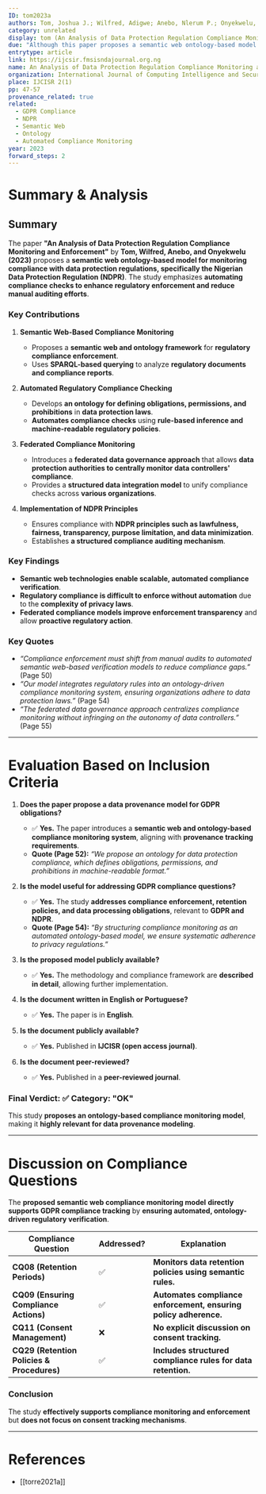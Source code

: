 ```yaml
---
ID: tom2023a
authors: Tom, Joshua J.; Wilfred, Adigwe; Anebo, Nlerum P.; Onyekwelu, Bukola A.
category: unrelated
display: tom (An Analysis of Data Protection Regulation Compliance Monitoring and Enforcement)
due: "Although this paper proposes a semantic web ontology-based model for compliance monitoring, making it relevant for data provenance modeling, it is focused on the Nigeria \rData Protection Regulation (NDPR), which increase the efforts to compare with different approaches."
entrytype: article
link: https://ijcsir.fmsisndajournal.org.ng
name: An Analysis of Data Protection Regulation Compliance Monitoring and Enforcement
organization: International Journal of Computing Intelligence and Security Research (IJCISR)
place: IJCISR 2(1)
pp: 47-57
provenance_related: true
related:
  - GDPR Compliance
  - NDPR
  - Semantic Web
  - Ontology
  - Automated Compliance Monitoring
year: 2023
forward_steps: 2
---
```


# **Summary & Analysis**

## **Summary**

The paper **"An Analysis of Data Protection Regulation Compliance Monitoring and Enforcement"** by **Tom, Wilfred, Anebo, and Onyekwelu (2023)** proposes a **semantic web ontology-based model for monitoring compliance with data protection regulations, specifically the Nigerian Data Protection Regulation (NDPR)**. The study emphasizes **automating compliance checks to enhance regulatory enforcement and reduce manual auditing efforts**.

### **Key Contributions**

1. **Semantic Web-Based Compliance Monitoring**
    
    - Proposes a **semantic web and ontology framework** for **regulatory compliance enforcement**.
    - Uses **SPARQL-based querying** to analyze **regulatory documents and compliance reports**.
2. **Automated Regulatory Compliance Checking**
    
    - Develops **an ontology for defining obligations, permissions, and prohibitions** in **data protection laws**.
    - **Automates compliance checks** using **rule-based inference and machine-readable regulatory policies**.
3. **Federated Compliance Monitoring**
    
    - Introduces a **federated data governance approach** that allows **data protection authorities to centrally monitor data controllers' compliance**.
    - Provides a **structured data integration model** to unify compliance checks across **various organizations**.
4. **Implementation of NDPR Principles**
    
    - Ensures compliance with **NDPR principles such as lawfulness, fairness, transparency, purpose limitation, and data minimization**.
    - Establishes **a structured compliance auditing mechanism**.

### **Key Findings**

- **Semantic web technologies enable scalable, automated compliance verification**.
- **Regulatory compliance is difficult to enforce without automation** due to the **complexity of privacy laws**.
- **Federated compliance models improve enforcement transparency** and allow **proactive regulatory action**.

### **Key Quotes**

- _“Compliance enforcement must shift from manual audits to automated semantic web-based verification models to reduce compliance gaps.”_ (Page 50)
- _“Our model integrates regulatory rules into an ontology-driven compliance monitoring system, ensuring organizations adhere to data protection laws.”_ (Page 54)
- _“The federated data governance approach centralizes compliance monitoring without infringing on the autonomy of data controllers.”_ (Page 55)

---

# **Evaluation Based on Inclusion Criteria**

1. **Does the paper propose a data provenance model for GDPR obligations?**
    
    - ✅ **Yes.** The paper introduces a **semantic web and ontology-based compliance monitoring system**, aligning with **provenance tracking requirements**.
    - **Quote (Page 52):** _“We propose an ontology for data protection compliance, which defines obligations, permissions, and prohibitions in machine-readable format.”_
2. **Is the model useful for addressing GDPR compliance questions?**
    
    - ✅ **Yes.** The study **addresses compliance enforcement, retention policies, and data processing obligations**, relevant to **GDPR and NDPR**.
    - **Quote (Page 54):** _“By structuring compliance monitoring as an automated ontology-based model, we ensure systematic adherence to privacy regulations.”_
3. **Is the proposed model publicly available?**
    
    - ✅ **Yes.** The methodology and compliance framework are **described in detail**, allowing further implementation.
4. **Is the document written in English or Portuguese?**
    
    - ✅ **Yes.** The paper is in **English**.
5. **Is the document publicly available?**
    
    - ✅ **Yes.** Published in **IJCISR (open access journal)**.
6. **Is the document peer-reviewed?**
    
    - ✅ **Yes.** Published in a **peer-reviewed journal**.

### **Final Verdict:** ✅ **Category: "OK"**

This study **proposes an ontology-based compliance monitoring model**, making it **highly relevant for data provenance modeling**.

---

# **Discussion on Compliance Questions**

The **proposed semantic web compliance monitoring model** **directly supports GDPR compliance tracking** by **ensuring automated, ontology-driven regulatory verification**.

|**Compliance Question**|**Addressed?**|**Explanation**|
|---|---|---|
|**CQ08 (Retention Periods)**|✅|**Monitors data retention policies using semantic rules.**|
|**CQ09 (Ensuring Compliance Actions)**|✅|**Automates compliance enforcement, ensuring policy adherence.**|
|**CQ11 (Consent Management)**|❌|**No explicit discussion on consent tracking.**|
|**CQ29 (Retention Policies & Procedures)**|✅|**Includes structured compliance rules for data retention.**|

### **Conclusion**

The study **effectively supports compliance monitoring and enforcement** but **does not focus on consent tracking mechanisms**.

---

# References

- [[torre2021a]]